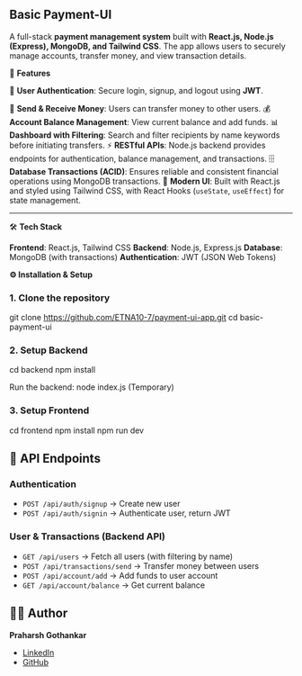 
## Basic Payment-UI

A full-stack **payment management system** built with **React.js, Node.js (Express), MongoDB, and Tailwind CSS**.
The app allows users to securely manage accounts, transfer money, and view transaction details.



🚀 **Features**

🔐 **User Authentication**: Secure login, signup, and logout using **JWT**.

💸 **Send & Receive Money**: Users can transfer money to other users.
💰 **Account Balance Management**: View current balance and add funds.
📊 **Dashboard with Filtering**: Search and filter recipients by name keywords before initiating transfers.
⚡ **RESTful APIs**: Node.js backend provides endpoints for authentication, balance management, and transactions.
🗄 **Database Transactions (ACID)**: Ensures reliable and consistent financial operations using MongoDB transactions.
🎨 **Modern UI**: Built with React.js and styled using Tailwind CSS, with React Hooks (`useState`, `useEffect`) for state management.

---

🛠 **Tech Stack**

**Frontend**: React.js, Tailwind CSS
**Backend**: Node.js, Express.js
**Database**: MongoDB (with transactions)
**Authentication**: JWT (JSON Web Tokens)



**⚙️ Installation & Setup**

### 1. Clone the repository
git clone https://github.com/ETNA10-7/payment-ui-app.git
cd basic-payment-ui


### 2. Setup Backend
cd backend
npm install

Run the backend:
node index.js (Temporary)


### 3. Setup Frontend
cd frontend
npm install
npm run dev

## 📌 API Endpoints

### Authentication

* `POST /api/auth/signup` → Create new user
* `POST /api/auth/signin` → Authenticate user, return JWT

### User & Transactions (Backend API)

* `GET /api/users` → Fetch all users (with filtering by name)
* `POST /api/transactions/send` → Transfer money between users
* `POST /api/account/add` → Add funds to user account
* `GET /api/account/balance` → Get current balance


## 👨‍💻 Author

**Praharsh Gothankar**

* [LinkedIn](https://www.linkedin.com/in/praharsh-gothankar/)
* [GitHub](https://github.com/your-username)


